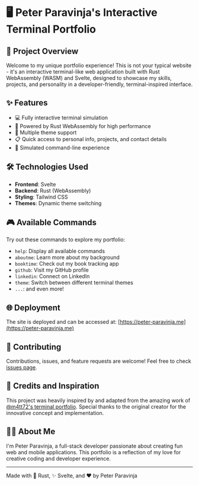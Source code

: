 # 🖥️ Peter Paravinja's Interactive Terminal Portfolio

## 🚀 Project Overview

Welcome to my unique portfolio experience! This is not your typical website - it's an interactive terminal-like web application built with Rust WebAssembly (WASM) and Svelte, designed to showcase my skills, projects, and personality in a developer-friendly, terminal-inspired interface.

## ✨ Features

- 💻 Fully interactive terminal simulation
- 🦀 Powered by Rust WebAssembly for high performance
- 🌈 Multiple theme support
- 📋 Quick access to personal info, projects, and contact details
- 🚀 Simulated command-line experience

## 🛠 Technologies Used

- **Frontend**: Svelte
- **Backend**: Rust (WebAssembly)
- **Styling**: Tailwind CSS
- **Themes**: Dynamic theme switching

## 🎮 Available Commands

Try out these commands to explore my portfolio:

- `help`: Display all available commands
- `aboutme`: Learn more about my background
- `booktime`: Check out my book tracking app
- `github`: Visit my GitHub profile
- `linkedin`: Connect on LinkedIn
- `theme`: Switch between different terminal themes
- `...`: and even more!

## 🌐 Deployment

The site is deployed and can be accessed at: [https://peter-paravinja.me](https://peter-paravinja.me)

## 🤝 Contributing

Contributions, issues, and feature requests are welcome! Feel free to check [issues page](https://github.com/oriiyx/personal-website/issues).

## 🙏 Credits and Inspiration

This project was heavily inspired by and adapted from the amazing work of [@m4tt72's terminal portfolio](https://github.com/m4tt72/terminal). Special thanks to the original creator for the innovative concept and implementation.

## 👨‍💻 About Me

I'm Peter Paravinja, a full-stack developer passionate about creating fun web and mobile applications. This portfolio is a reflection of my love for creative coding and developer experience.

---

Made with 🦀 Rust, ✨ Svelte, and ❤️ by Peter Paravinja